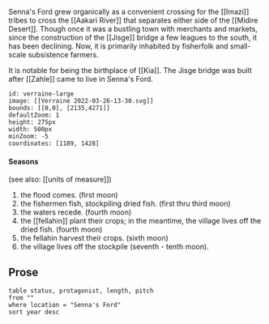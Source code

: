 
Senna's Ford grew organically as a convenient crossing for the [[Imazi]] tribes to cross the [[Aakari River]] that separates either side of the [[Midire Desert]]. Though once it was a bustling town with merchants and markets, since the construction of the [[Jisge]] bridge a few leagues to the south, it has been declining. Now, it is primarily inhabited by fisherfolk and small-scale subsistence farmers. 

It is notable for being the birthplace of [[Kia]]. The Jisge bridge was built after [[Zahle]] came to live in Senna's Ford. 


```leaflet
id: verraine-large
image: [[Verraine 2022-03-26-13-30.svg]]
bounds: [[0,0], [2135,4271]]
defaultZoom: 1
height: 275px
width: 500px
minZoom: -5
coordinates: [1189, 1428]
```


#### Seasons 
(see also: [[units of measure]])

1. the flood comes. (first moon)
2. the fishermen fish, stockpiling dried fish. (first thru third moon)
3. the waters recede. (fourth moon)
4. the [[fellahin]] plant their crops; in the meantime, the village lives off the dried fish. (fourth moon)
5. the fellahin harvest their crops. (sixth moon)
6. the village lives off the stockpile (seventh - tenth moon).

## Prose 
```dataview
table status, protagonist, length, pitch
from ""
where location = "Senna's Ford"
sort year desc
```